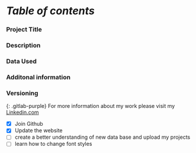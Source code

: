 # *Table of contents* 
### Project Title 
### Description 
### Data Used
### Additonal information 
### Versioning 

{: .gitlab-purple}
For more information about my work please visit my [Linkedin.com](https://www.linkedin.com/in/kellyemcgee/)

- [x] Join Github 
- [x] Update the website
- [ ] create a better understanding of new data base and upload my projects 
- [ ] learn how to change font styles 
